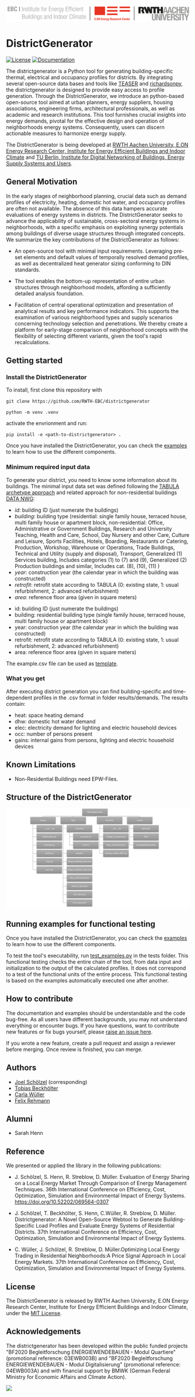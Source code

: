![E.ON EBC RWTH Aachen University](./img/EBC_Logo.png)

# DistrictGenerator

[![License](http://img.shields.io/:license-mit-blue.svg)](http://doge.mit-license.org)
[![Documentation](https://rwth-ebc.github.io/FiLiP/master/docs/doc.svg)](https://rwth-ebc.github.io/FiLiP/master/docs/index.html)

The districtgenerator is a Python tool for generating building-specific thermal, electrical and occupancy profiles for districts. 
By integrating several open-source data bases and tools like [TEASER](https://github.com/RWTH-EBC/TEASER) and 
[richardsonpy](https://github.com/RWTH-EBC/richardsonpy), 
the districtgenerator is designed to provide easy access to profile generation. 
Through the DistrictGenerator, we introduce an python-based open-source tool aimed at urban planners, energy suppliers,
housing associations, engineering firms, architectural professionals, as well as academic and research institutions. 
This tool furnishes crucial insights into energy demands, pivotal for the effective design and operation of 
neighborhoods energy systems. Consequently, users can discern actionable measures to harmonize energy supply.


The DistrictGenerator is being developed at [RWTH Aachen University, E.ON Energy
Research Center, Institute for Energy Efficient Buildings and Indoor
Climate](https://www.ebc.eonerc.rwth-aachen.de/cms/~dmzz/E-ON-ERC-EBC/?lidx=1) and [TU Berlin, Institute for Digital Networking of Buildings, Energy Supply Systems and Users](https://www.tu.berlin/en/dvg).

## General Motivation

In the early stages of neighborhood planning, crucial data such as demand profiles of electricity, heating, 
domestic hot water, and occupancy profiles are often not available. The absence of this data hampers 
accurate evaluations of energy systems in districts. The DistrictGenerator seeks to advance the applicability 
of sustainable, cross-sectoral energy systems in neighborhoods, with a specific emphasis on exploiting synergy 
potentials among buildings of diverse usage structures through integrated concepts. We summarize the key contributions 
of the DistrictGenerator as follows:

- An open-source tool with minimal input requirements. Leveraging pre-set elements and default values of temporally 
  resolved demand profiles, as well as decentralized heat generator sizing conforming to DIN standards.

- The tool enables the bottom-up representation of entire urban structures through neighborhood models, affording a 
  sufficiently detailed analysis foundation.

- Facilitation of central operational optimization and presentation of analytical results and key performance 
  indicators. This supports the examination of various neighborhood types and supply scenarios concerning technology 
  selection and penetrations. We thereby create a platform for early-stage comparison of neighborhood concepts 
  with the flexibility of selecting different variants, given the tool's rapid recalculations.


## Getting started

### Install the DistrictGenerator

To install, first clone this repository with

```
git clone https://github.com/RWTH-EBC/districtgenerator

```

```
python -m venv .venv      
```

activate the envrionment and run:

```
pip install -e <path-to-districtgenerator> .
```

Once you have installed the DistrictGenerator, you can check the [examples](EXAMPLES.md) 
to learn how to use the different components.

### Minimum required input data

To generate your district, you need to know some information about its buildings. 
The minimal input data set was defined following the [TABULA archetype approach](https://webtool.building-typology.eu/#bm) and related approach for non-residential buildings [DATA NWG](https://github.com/IWUGERMANY/Nichtwohngebaeude-Typologie-Deutschland):
* _id_: building ID (just numerate the buildings)
* _building_: building type (residential: single family house, terraced house, multi family house or apartment block, non-residential: Office, Administrative or Government Buildings, Research and University Teaching, Health and Care, School, Day Nursery and other Care, Culture and Leisure, Sports Facilities, Hotels, Boarding, Restaurants or Catering, Production, Workshop, Warehouse or Operations, Trade Buildings, Technical and Utility (supply and disposal), Transport, Generalized (1) Services building, Includes categories (1) to (7) and (9), Generalized (2) Production buildings and similar, Includes cat. (8), (10), (11) )
* _year_: construction year (the calendar year in which the building was constructed)
* _retrofit_: retrofit state according to TABULA (0: existing state, 1: usual refurbishment, 2: advanced refurbishment)
* _area_: reference floor area (given in square meters)

- id: building ID (just numerate the buildings)
- building: residential building type (single family house, terraced house, multi family house or apartment block)
- year: construction year (the calendar year in which the building was constructed)
- retrofit: retrofit state according to TABULA (0: existing state, 1: usual refurbishment, 2: advanced refurbishment)
- area: reference floor area (given in square meters)

The example.csv file can be used as [template](../districtgenerator/data/scenarios/example.csv).

### What you get

After executing district generation you can find building-specific and time-dependent profiles in 
the .csv format in folder results/demands. The results contain: 

- heat: space heating demand
- dhw: domestic hot water demand
- elec: electricity demand for lighting and electric household devices
- occ: number of persons present
- gains: internal gains from persons, lighting and electric household devices


## Known Limitations

* Non-Residential Buildings need EPW-Files.


## Structure of the DistrictGenerator

![Library Structure](./img/Struktur_Quartiersgenerator.png)

## Running examples for functional testing

Once you have installed the DistrictGenerator, you can check the [examples](EXAMPLES.md) 
to learn how to use the different components. 

To test the tool's executability, run [test_examples.py](https://github.com/RWTH-EBC/districtgenerator/tree/15-joss-documentation/tests)  in the tests folder. 
This functional testing checks the entire chain of the tool, from data input and 
initialization to the output of the calculated profiles. It does not correspond to a 
test of the functional units of the entire process. This  functional testing is based 
on the examples automatically executed one after another.

## How to contribute

The documentation and examples should be understandable and the code bug-free. 
As all users have different backgrounds, you may not understand everything or encounter bugs.
If you have questions, want to contribute new features or fix bugs yourself,
please [raise an issue here](https://github.com/RWTH-EBC/districtgenerator/issues/new).

If you wrote a new feature, create a pull request and assign 
a reviewer before merging. Once review is finished, you can merge.

## Authors

* [Joel Schölzel](https://www.ebc.eonerc.rwth-aachen.de/cms/e-on-erc-ebc/das-institut/mitarbeiter/digitale-energie-quartiere/~obome/schoelzel-joel/?allou=1) (corresponding)
* [Tobias Beckhölter](https://www.ebc.eonerc.rwth-aachen.de/cms/E-ON-ERC-EBC/Das-Institut/Mitarbeiter/Team6/~scaj/Beckhoelter-Tobias/)
* [Carla Wüller](https://www.ebc.eonerc.rwth-aachen.de/cms/E-ON-ERC-EBC/Das-Institut/Mitarbeiter/Digitale-Energie-Quartiere/~beoyus/Wueller-Carla/)
* [Felix Rehmann](https://github.com/c0nb4)

## Alumni

* Sarah Henn

## Reference

We presented or applied the library in the following publications:

- J. Schölzel, S. Henn, R. Streblow, D. Müller. Evaluation of Energy Sharing on a 
  Local Energy Market Through Comparison of Energy Management Techniques. 36th International 
  Conference on Efficiency, Cost, Optimization, Simulation and Environmental Impact of Energy Systems.
  https://doi.org/10.52202/069564-0307

- J. Schölzel, T. Beckhölter, S. Henn, C.Wüller, R. Streblow, D. Müller.
  Districtgenerator: A Novel Open-Source Webtool to Generate Building-Specific Load 
  Profiles and Evaluate Energy Systems of Residential Districts. 37th International 
  Conference on Efficiency, Cost, Optimization, Simulation and Environmental Impact of 
  Energy Systems.
  
- C. Wüller, J. Schölzel, R. Streblow, D. Müller.Optimizing Local Energy Trading in Residential Neighborhoods:A Price Signal Approach 
  in Local Energy Markets. 37th International Conference on Efficiency, Cost, Optimization, 
  Simulation and Environmental Impact of Energy Systems.

## License

The DistrictGenerator is released by RWTH Aachen University, E.ON Energy
Research Center, Institute for Energy Efficient Buildings and Indoor Climate,
under the [MIT License](about/LICENSE.md).

## Acknowledgements

The districtgenerator has been developed within the public funded projects 
"BF2020 Begleitforschung ENERGIEWENDEBAUEN - Modul Quartiere" (promotional reference: 03EWB003B) and "BF2020 Begleitforschung ENERGIEWENDEBAUEN - Modul Digitalisierung" (promotional reference: 04EWB003A) and with financial support by BMWK (German Federal Ministry for Economic Affairs and Climate Action).

<img src="https://www.innovation-beratung-foerderung.de/INNO/Redaktion/DE/Bilder/Titelbilder/titel_foerderlogo_bmwi.jpg?__blob=normal" width="200">
